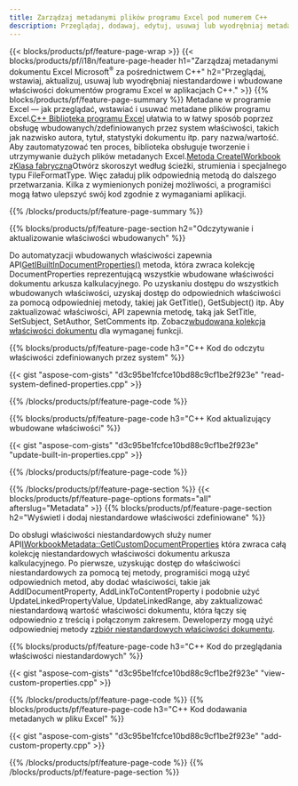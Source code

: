 ```yaml
---
title: Zarządzaj metadanymi plików programu Excel pod numerem C++
description: Przeglądaj, dodawaj, edytuj, usuwaj lub wyodrębniaj metadane plików Excel za pomocą biblioteki C++
---
```

{{< blocks/products/pf/feature-page-wrap >}}
{{< blocks/products/pf/i18n/feature-page-header h1="Zarządzaj metadanymi dokumentu Excel Microsoft<sup>&reg;</sup> za pośrednictwem C++" h2="Przeglądaj, wstawiaj, aktualizuj, usuwaj lub wyodrębniaj niestandardowe i wbudowane właściwości dokumentów programu Excel w aplikacjach C++." >}}
{{% blocks/products/pf/feature-page-summary %}}
 Metadane w programie Excel — jak przeglądać, wstawiać i usuwać metadane plików programu Excel.[C++ Biblioteka programu Excel](/cells/pl/cpp/) ułatwia to w łatwy sposób poprzez obsługę wbudowanych/zdefiniowanych przez system właściwości, takich jak nazwisko autora, tytuł, statystyki dokumentu itp. pary nazwa/wartość. Aby zautomatyzować ten proces, biblioteka obsługuje tworzenie i utrzymywanie dużych plików metadanych Excel.[Metoda CreateIWorkbook](https://reference.aspose.com/cells/cpp/class/aspose.cells.factory#a93f7282b976d2a001d44198dedaceee8) z[Klasa fabryczna](https://reference.aspose.com/cells/cpp/class/aspose.cells.factory)Otwórz skoroszyt według ścieżki, strumienia i specjalnego typu FileFormatType. Więc załaduj plik odpowiednią metodą do dalszego przetwarzania. Kilka z wymienionych poniżej możliwości, a programiści mogą łatwo ulepszyć swój kod zgodnie z wymaganiami aplikacji.
 
{{% /blocks/products/pf/feature-page-summary %}}

{{% blocks/products/pf/feature-page-section h2="Odczytywanie i aktualizowanie właściwości wbudowanych" %}}

 Do automatyzacji wbudowanych właściwości zapewnia API[GetIBuiltInDocumentProperties()](https://reference.aspose.com/cells/cpp/class/aspose.cells.metadata.i_workbook_metadata) metoda, która zwraca kolekcję DocumentProperties reprezentującą wszystkie wbudowane właściwości dokumentu arkusza kalkulacyjnego. Po uzyskaniu dostępu do wszystkich wbudowanych właściwości, uzyskaj dostęp do odpowiednich właściwości za pomocą odpowiedniej metody, takiej jak GetTitle(), GetSubject() itp. Aby zaktualizować właściwości, API zapewnia metodę, taką jak SetTitle, SetSubject, SetAuthor, SetComments itp. Zobacz[wbudowana kolekcja właściwości dokumentu](https://reference.aspose.com/cells/cpp/class/aspose.cells.properties.i_built_in_document_property_collection) dla wymaganej funkcji.

{{% blocks/products/pf/feature-page-code h3="C++ Kod do odczytu właściwości zdefiniowanych przez system" %}}

{{< gist "aspose-com-gists" "d3c95be1fcfce10bd88c9cf1be2f923e" "read-system-defined-properties.cpp" >}}

{{% /blocks/products/pf/feature-page-code %}}

{{% blocks/products/pf/feature-page-code h3="C++ Kod aktualizujący wbudowane właściwości" %}}

{{< gist "aspose-com-gists" "d3c95be1fcfce10bd88c9cf1be2f923e" "update-built-in-properties.cpp" >}}

{{% /blocks/products/pf/feature-page-code %}}


{{% /blocks/products/pf/feature-page-section %}}
{{< blocks/products/pf/feature-page-options formats="all" afterslug="Metadata" >}}
{{% blocks/products/pf/feature-page-section h2="Wyświetl i dodaj niestandardowe właściwości zdefiniowane" %}}

Do obsługi właściwości niestandardowych służy numer API[IWorkbookMetadata::GetICustomDocumentProperties](https://reference.aspose.com/cells/cpp/class/aspose.cells.metadata.i_workbook_metadata#a69f0226813ce18c03ebc13b8ca691e79) która zwraca całą kolekcję niestandardowych właściwości dokumentu arkusza kalkulacyjnego. Po pierwsze, uzyskując dostęp do właściwości niestandardowych za pomocą tej metody, programiści mogą użyć odpowiednich metod, aby dodać właściwości, takie jak AddIDocumentProperty, AddLinkToContentProperty i podobnie użyć UpdateLinkedPropertyValue, UpdateLinkedRange, aby zaktualizować niestandardową wartość właściwości dokumentu, która łączy się odpowiednio z treścią i połączonym zakresem. Deweloperzy mogą użyć odpowiedniej metody z[zbiór niestandardowych właściwości dokumentu](https://reference.aspose.com/cells/cpp/class/aspose.cells.properties.i_custom_document_property_collection).

{{% blocks/products/pf/feature-page-code h3="C++ Kod do przeglądania właściwości niestandardowych" %}}

{{< gist "aspose-com-gists" "d3c95be1fcfce10bd88c9cf1be2f923e" "view-custom-properties.cpp" >}}

{{% /blocks/products/pf/feature-page-code %}}
{{% blocks/products/pf/feature-page-code h3="C++ Kod dodawania metadanych w pliku Excel" %}}

{{< gist "aspose-com-gists" "d3c95be1fcfce10bd88c9cf1be2f923e" "add-custom-property.cpp" >}}

{{% /blocks/products/pf/feature-page-code %}}
{{% /blocks/products/pf/feature-page-section %}}
